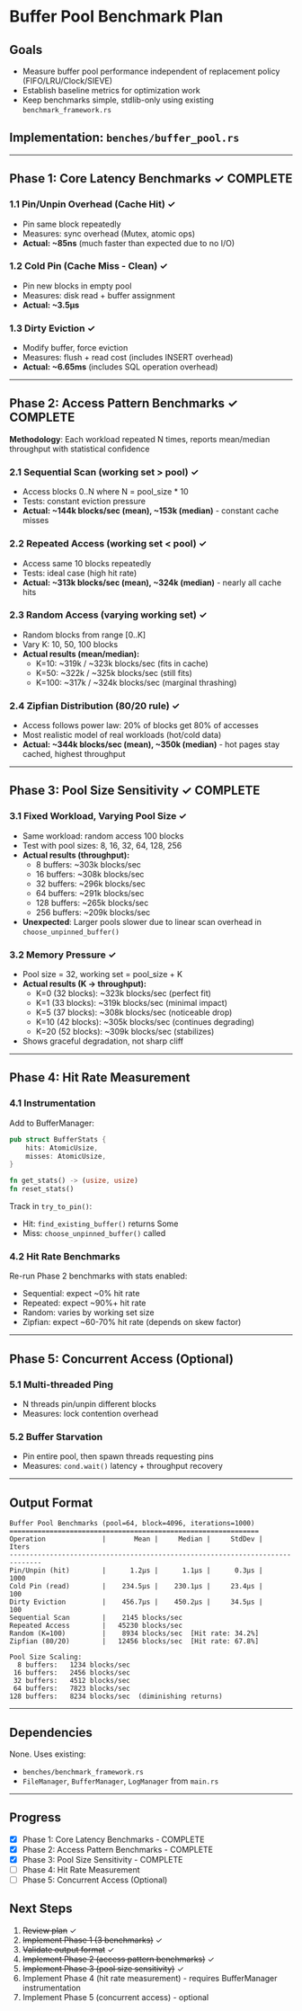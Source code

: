 # Buffer Pool Benchmark Plan

## Goals
- Measure buffer pool performance independent of replacement policy (FIFO/LRU/Clock/SIEVE)
- Establish baseline metrics for optimization work
- Keep benchmarks simple, stdlib-only using existing `benchmark_framework.rs`

## Implementation: `benches/buffer_pool.rs`

---

## Phase 1: Core Latency Benchmarks ✓ COMPLETE

### 1.1 Pin/Unpin Overhead (Cache Hit) ✓
- Pin same block repeatedly
- Measures: sync overhead (Mutex, atomic ops)
- **Actual: ~85ns** (much faster than expected due to no I/O)

### 1.2 Cold Pin (Cache Miss - Clean) ✓
- Pin new blocks in empty pool
- Measures: disk read + buffer assignment
- **Actual: ~3.5µs**

### 1.3 Dirty Eviction ✓
- Modify buffer, force eviction
- Measures: flush + read cost (includes INSERT overhead)
- **Actual: ~6.65ms** (includes SQL operation overhead)

---

## Phase 2: Access Pattern Benchmarks ✓ COMPLETE

**Methodology**: Each workload repeated N times, reports mean/median throughput with statistical confidence

### 2.1 Sequential Scan (working set > pool) ✓
- Access blocks 0..N where N = pool_size * 10
- Tests: constant eviction pressure
- **Actual: ~144k blocks/sec (mean), ~153k (median)** - constant cache misses

### 2.2 Repeated Access (working set < pool) ✓
- Access same 10 blocks repeatedly
- Tests: ideal case (high hit rate)
- **Actual: ~313k blocks/sec (mean), ~324k (median)** - nearly all cache hits

### 2.3 Random Access (varying working set) ✓
- Random blocks from range [0..K]
- Vary K: 10, 50, 100 blocks
- **Actual results (mean/median):**
  - K=10: ~319k / ~323k blocks/sec (fits in cache)
  - K=50: ~322k / ~325k blocks/sec (still fits)
  - K=100: ~317k / ~324k blocks/sec (marginal thrashing)

### 2.4 Zipfian Distribution (80/20 rule) ✓
- Access follows power law: 20% of blocks get 80% of accesses
- Most realistic model of real workloads (hot/cold data)
- **Actual: ~344k blocks/sec (mean), ~350k (median)** - hot pages stay cached, highest throughput

---

## Phase 3: Pool Size Sensitivity ✓ COMPLETE

### 3.1 Fixed Workload, Varying Pool Size ✓
- Same workload: random access 100 blocks
- Test with pool sizes: 8, 16, 32, 64, 128, 256
- **Actual results (throughput):**
  - 8 buffers: ~303k blocks/sec
  - 16 buffers: ~308k blocks/sec
  - 32 buffers: ~296k blocks/sec
  - 64 buffers: ~291k blocks/sec
  - 128 buffers: ~265k blocks/sec
  - 256 buffers: ~209k blocks/sec
- **Unexpected**: Larger pools slower due to linear scan overhead in `choose_unpinned_buffer()`

### 3.2 Memory Pressure ✓
- Pool size = 32, working set = pool_size + K
- **Actual results (K → throughput):**
  - K=0 (32 blocks): ~323k blocks/sec (perfect fit)
  - K=1 (33 blocks): ~319k blocks/sec (minimal impact)
  - K=5 (37 blocks): ~308k blocks/sec (noticeable drop)
  - K=10 (42 blocks): ~305k blocks/sec (continues degrading)
  - K=20 (52 blocks): ~309k blocks/sec (stabilizes)
- Shows graceful degradation, not sharp cliff

---

## Phase 4: Hit Rate Measurement

### 4.1 Instrumentation
Add to BufferManager:
```rust
pub struct BufferStats {
    hits: AtomicUsize,
    misses: AtomicUsize,
}

fn get_stats() -> (usize, usize)
fn reset_stats()
```

Track in `try_to_pin()`:
- Hit: `find_existing_buffer()` returns Some
- Miss: `choose_unpinned_buffer()` called

### 4.2 Hit Rate Benchmarks
Re-run Phase 2 benchmarks with stats enabled:
- Sequential: expect ~0% hit rate
- Repeated: expect ~90%+ hit rate
- Random: varies by working set size
- Zipfian: expect ~60-70% hit rate (depends on skew factor)

---

## Phase 5: Concurrent Access (Optional)

### 5.1 Multi-threaded Ping
- N threads pin/unpin different blocks
- Measures: lock contention overhead

### 5.2 Buffer Starvation
- Pin entire pool, then spawn threads requesting pins
- Measures: `cond.wait()` latency + throughput recovery

---

## Output Format

```
Buffer Pool Benchmarks (pool=64, block=4096, iterations=1000)
==============================================================
Operation              |       Mean |     Median |     StdDev |    Iters
------------------------------------------------------------------------------
Pin/Unpin (hit)        |      1.2µs |      1.1µs |      0.3µs |     1000
Cold Pin (read)        |    234.5µs |    230.1µs |     23.4µs |      100
Dirty Eviction         |    456.7µs |    450.2µs |     34.5µs |      100
Sequential Scan        |    2145 blocks/sec
Repeated Access        |   45230 blocks/sec
Random (K=100)         |    8934 blocks/sec  [Hit rate: 34.2%]
Zipfian (80/20)        |   12456 blocks/sec  [Hit rate: 67.8%]

Pool Size Scaling:
  8 buffers:   1234 blocks/sec
 16 buffers:   2456 blocks/sec
 32 buffers:   4512 blocks/sec
 64 buffers:   7823 blocks/sec
128 buffers:   8234 blocks/sec  (diminishing returns)
```

---

## Dependencies

None. Uses existing:
- `benches/benchmark_framework.rs`
- `FileManager`, `BufferManager`, `LogManager` from `main.rs`

---

## Progress

- [x] Phase 1: Core Latency Benchmarks - COMPLETE
- [x] Phase 2: Access Pattern Benchmarks - COMPLETE
- [x] Phase 3: Pool Size Sensitivity - COMPLETE
- [ ] Phase 4: Hit Rate Measurement
- [ ] Phase 5: Concurrent Access (Optional)

## Next Steps

1. ~~Review plan~~ ✓
2. ~~Implement Phase 1 (3 benchmarks)~~ ✓
3. ~~Validate output format~~ ✓
4. ~~Implement Phase 2 (access pattern benchmarks)~~ ✓
5. ~~Implement Phase 3 (pool size sensitivity)~~ ✓
6. Implement Phase 4 (hit rate measurement) - requires BufferManager instrumentation
7. Implement Phase 5 (concurrent access) - optional

